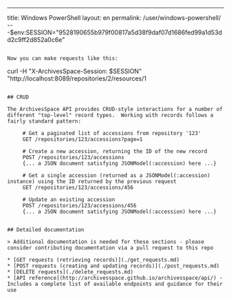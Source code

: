 ---
title: Windows PowerShell
layout: en
permalink: /user/windows-powershell/
---$env:SESSION="9528190655b979f00817a5d38f9daf07d1686fed99a1d53dd2c9ff2d852a0c6e"
```

Now you can make requests like this:

```
curl -H "X-ArchivesSpace-Session: $SESSION" "http://localhost:8089/repositories/2/resources/1
```

## CRUD

The ArchivesSpace API provides CRUD-style interactions for a number of
different "top-level" record types.  Working with records follows a
fairly standard pattern:

     # Get a paginated list of accessions from repository '123'
     GET /repositories/123/accessions?page=1

     # Create a new accession, returning the ID of the new record
     POST /repositories/123/accessions
     {... a JSON document satisfying JSONModel(:accession) here ...}

     # Get a single accession (returned as a JSONModel(:accession) instance) using the ID returned by the previous request
     GET /repositories/123/accessions/456

     # Update an existing accession
     POST /repositories/123/accessions/456
     {... a JSON document satisfying JSONModel(:accession) here ...}


## Detailed documentation

> Additional documentation is needed for these sections - please consider contributing documentation via a pull request to this repo

* [GET requests (retrieving records)](./get_requests.md)
* [POST requests (creating and updating records)](./post_requests.md)
* [DELETE requests](./delete_requests.md)
* [API reference](http://archivesspace.github.io/archivesspace/api/) - Includes a complete list of available endpoints and guidance for their use
